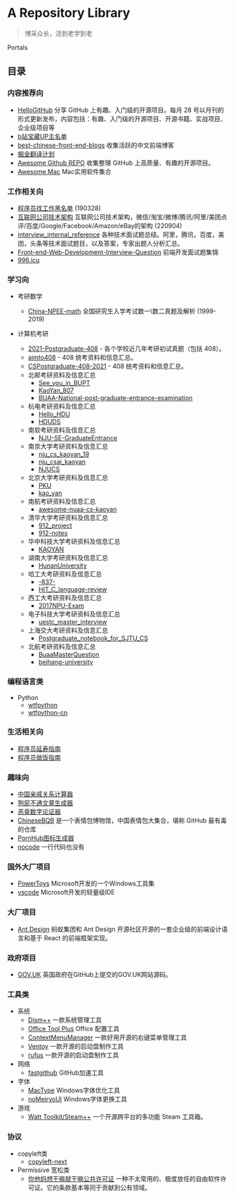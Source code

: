 # A Repository Library

> 博采众长，活到老学到老

Portals

## 目录

### 内容推荐向

- [HelloGitHub](https://github.com/521xueweihan/HelloGitHub) 分享 GitHub 上有趣、入门级的开源项目。每月 28 号以月刊的形式更新发布，内容包括：有趣、入门级的开源项目、开源书籍、实战项目、企业级项目等
- [b站宝藏UP主名单](https://github.com/SyMind/awesome-bilibili)
- [best-chinese-front-end-blogs](https://github.com/FrankFang/best-chinese-front-end-blogs) 收集活跃的中文前端博客
- [掘金翻译计划](https://github.com/xitu/gold-miner)
- [Awesome Github REPO](https://github.com/Wechat-ggGitHub/Awesome-GitHub-Repo) 收集整理 GitHub 上高质量、有趣的开源项目。 
- [Awesome Mac](https://github.com/Wechat-ggGitHub/Awesome-GitHub-Repo) Mac实用软件集合

### 工作相关向

- [程序员找工作黑名单](https://github.com/shengxinjing/programmer-job-blacklist) (190328)
- [互联网公司技术架构](https://github.com/davideuler/architecture.of.internet-product) 互联网公司技术架构，微信/淘宝/微博/腾讯/阿里/美团点评/百度/Google/Facebook/Amazon/eBay的架构 (220904)
- [interview_internal_reference](https://github.com/0voice/interview_internal_reference)  各种技术面试题总结。阿里，腾讯，百度，美团，头条等技术面试题目，以及答案，专家出题人分析汇总。
- [Front-end-Web-Development-Interview-Question](https://github.com/paddingme/Front-end-Web-Development-Interview-Question)  前端开发面试题集锦
- [996.icu](https://github.com/996icu/996.ICU)

### 学习向

- 考研数学
  - [China-NPEE-math](https://github.com/fjh1997/China-NPEE-math) 全国研究生入学考试数一\数二真题及解析 (1999-2019)
  
- 计算机考研
  - [2021-Postgraduate-408](https://github.com/hao14293/2021-Postgraduate-408) - 各个学校近几年考研初试真题（包括 408）。
  - [aimto408](https://github.com/xiaolei565/aimto408) -  408 统考资料和信息汇总。
  - [CSPostgraduate-408-2021](https://github.com/KimYangOfCat/CSPostgraduate-408-2021) - 408 统考资料和信息汇总。
  - 北邮考研资料及信息汇总
    - [See_you_in_BUPT](https://github.com/ningzimu/See_you_in_BUPT)
    - [KaoYan_807](https://github.com/ImportMengjie/KaoYan_807)
    - [BUAA-National-post-graduate-entrance-examination](https://github.com/Rvien/BUAA-National-post-graduate-entrance-examination)
  - 杭电考研资料及信息汇总
    - [Hello_HDU](https://github.com/ztygalaxy/Hello_HDU)
    - [HDUDS](https://github.com/lambdacat94/HDUDS)
  - 南软考研资料及信息汇总
    - [NJU-SE-GraduateEntrance](https://github.com/staresgroup/NJU-SE-GraduateEntrance)
  - 南京大学考研资料及信息汇总
    - [nju_cs_kaoyan_19](https://github.com/ThyrixYang/nju_cs_kaoyan_19)
    - [nju_csai_kaoyan](https://github.com/nju-kaoyan/nju_csai_kaoyan)
    - [NJUCS](https://github.com/JackeyLea/NJUCS)
  - 北京大学考研资料及信息汇总
    - [PKU](https://github.com/wenyiyi/PKU)
    - [kao_yan](https://github.com/sdmengxiangyu/kao_yan)
  - 南航考研资料及信息汇总
    - [awesome-nuaa-cs-kaoyan](https://github.com/nuaa-cs-kaoyan/awesome-nuaa-cs-kaoyan)
  - 清华大学考研资料及信息汇总
    - [912_project](https://github.com/stellarkey/912_project)
    - [912-notes](https://github.com/xUhEngwAng/912-notes)
  - 华中科技大学考研资料及信息汇总
    - [KAOYAN](https://github.com/janglucky/KAOYAN)
  - 湖南大学考研资料及信息汇总
    - [HunanUniversity](https://github.com/ZSCDumin/HunanUniversity)
  - 哈工大考研资料及信息汇总
    - [-837-](https://github.com/guoJohnny/-837-)
    - [HIT_C_language-review](https://github.com/hakulamtta/HIT-C-language-review)
  - 西工大考研资料及信息汇总
    - [2017NPU-Exam](https://github.com/Scorpio-xu/2017NPU-Exam)
  - 电子科技大学考研资料及信息汇总
    - [uestc_master_interview](https://github.com/Leslan/uestc_master_interview)
  - 上海交大考研资料及信息汇总
    - [Postgraduate_notebook_for_SJTU_CS](https://github.com/zakiso/Postgraduate_notebook_for_SJTU_CS)
  - 北航考研资料及信息汇总
    - [BuaaMasterQuestion](https://github.com/finlay-liu/BuaaMasterQuestion)
    - [beihang-university](https://github.com/chengyong1/beihang-university)

### 编程语言类

  - Python
    - [wtfpython](https://github.com/satwikkansal/wtfpython)
    - [wtfpython-cn](https://github.com/leisurelicht/wtfpython-cn)

### 生活相关向

- [程序员延寿指南](https://github.com/geekan/HowToLiveLonger)
- [程序员做饭指南](https://github.com/Anduin2017/HowToCook)

### 趣味向

- [中国亲戚关系计算器](https://github.com/mumuy/relationship)
- [狗屁不通文章生成器](https://github.com/menzi11/BullshitGenerator)
- [恶臭数字论证器](https://github.com/itorr/homo)
- [ChineseBQB](https://github.com/zhaoolee/ChineseBQB) 是一个表情包博物馆，中国表情包大集合，堪称 GitHub 最有毒的仓库
- [PornHub图标生成器](https://github.com/bestony/logoly)
- [nocode](https://github.com/kelseyhightower/nocode) 一行代码也没有

### 国外大厂项目

- [PowerToys](https://github.com/microsoft/PowerToys) Microsoft开发的一个Windows工具集
- [vscode](https://github.com/microsoft/vscode) Microsoft开发的轻量级IDE

### 大厂项目

- [Ant Design](https://github.com/ant-design/ant-design) 蚂蚁集团和 Ant Design 开源社区开源的一套企业级的前端设计语言和基于 React 的前端框架实现。

### 政府项目

- [GOV.UK](https://github.com/alphagov/govuk-frontend) 英国政府在GitHub上提交的GOV.UK网站源码。

### 工具类

- 系统
  - [Dism++](https://github.com/Chuyu-Team/Dism-Multi-language) 一款系统管理工具
  - [Office Tool Plus](https://github.com/YerongAI/Office-Tool) Office 配置工具
  - [ContextMenuManager](https://github.com/BluePointLilac/ContextMenuManager) 一款好用开源的右键菜单管理工具
  - [Ventoy](https://github.com/ventoy/Ventoy) 一款开源的启动盘制作工具
  - [rufus](https://github.com/pbatard/rufus) 一款开源的启动盘制作工具
- 网络
  - [fastgithub](https://github.com/kelseyhightower/nocode) GitHub加速工具
- 字体
  - [MacType](https://github.com/snowie2000/mactype/releases) Windows字体优化工具
  - [noMeiryoUI](https://github.com/Tatsu-syo/noMeiryoUI) Windows字体更换工具
- 游戏
  - [Watt Toolkit/Steam++](https://github.com/BeyondDimension/SteamTools) 一个开源跨平台的多功能 Steam 工具箱。

### 协议

- copyleft类
  - [copyleft-next](https://github.com/copyleft-next/copyleft-next)
- Permissive 宽松类
  - [你他妈想干嘛就干嘛公共许可证](https://github.com/anak10thn/WTFPL) 一种不太常用的、极度放任的自由软件许可证。它的条款基本等同于贡献到公有领域。
